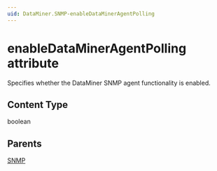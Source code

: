 ```yaml
---
uid: DataMiner.SNMP-enableDataMinerAgentPolling
---
```


# enableDataMinerAgentPolling attribute

Specifies whether the DataMiner SNMP agent functionality is enabled.

## Content Type

boolean

## Parents

[SNMP](xref:DataMiner.SNMP)
